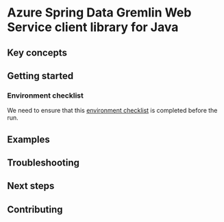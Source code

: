 # Azure Spring Data Gremlin Web Service client library for Java
## Key concepts
## Getting started

### Environment checklist
We need to ensure that this [environment checklist][ready-to-run-checklist] is completed before the run.

## Examples
## Troubleshooting
## Next steps
## Contributing

<!-- LINKS -->
[ready-to-run-checklist]: https://github.com/Azure/azure-sdk-for-java/blob/master/sdk/spring/azure-spring-boot-samples/README.md#ready-to-run-checklist